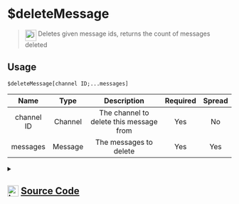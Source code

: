 # $deleteMessage
> <img align="top" src="https://upload.wikimedia.org/wikipedia/commons/thumb/e/e4/Infobox_info_icon.svg/160px-Infobox_info_icon.svg.png?20150409153300" alt="image" width="25" height="auto"> Deletes given message ids, returns the count of messages deleted
## Usage
```
$deleteMessage[channel ID;...messages]
```
| Name | Type | Description | Required | Spread
| :---: | :---: | :---: | :---: | :---: |
channel ID | Channel | The channel to delete this message from | Yes | No
messages | Message | The messages to delete | Yes | Yes
<details>
<summary>
    
## <img align="top" src="https://cdn4.iconfinder.com/data/icons/iconsimple-logotypes/512/github-512.png" alt="image" width="25" height="auto">  [Source Code](https://github.com/tryforge/ForgeScript-V2/blob/main/src/native/deleteMessage.ts)
    
</summary>
    
```ts
import { BaseChannel, TextChannel } from "discord.js"
import { ArgType, NativeFunction, Return } from "../structures"
import noop from "../functions/noop"

export default new NativeFunction({
    name: "$deleteMessage",
    version: "1.0.0",
    brackets: true,
    unwrap: true,
    description: "Deletes given message ids, returns the count of messages deleted",
    args: [
        {
            name: "channel ID",
            description: "The channel to delete this message from",
            rest: false,
            required: true,
            check: (i: BaseChannel) => i.isTextBased(),
            type: ArgType.Channel,
        },
        {
            name: "messages",
            description: "The messages to delete",
            rest: true,
            required: true,
            pointer: 0,
            type: ArgType.Message,
        },
    ],
    async execute(_, [channel, messages]) {
        if (!messages.length) return this.success(0)

        if (messages.length === 1) {
            return this.success(
                // @ts-ignore
                !!(await messages[0].delete().catch(noop)) + false
            )
        }

        const col =
            (await (channel as TextChannel)
                .bulkDelete(messages, true)
                .then((x) => x.size)
                .catch(noop)) ?? 0
        return this.success(col)
    },
})

```
    
</details>